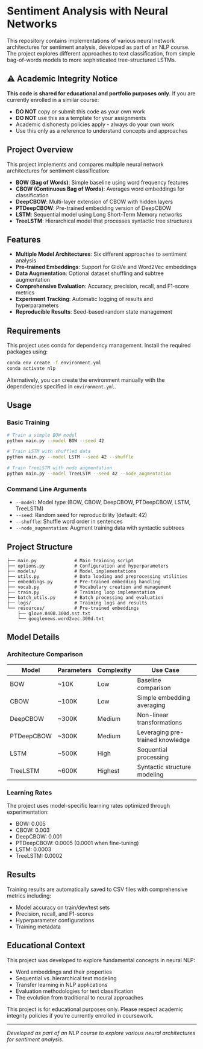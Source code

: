 # Sentiment Analysis with Neural Networks

This repository contains implementations of various neural network architectures for sentiment analysis, developed as part of an NLP course. The project explores different approaches to text classification, from simple bag-of-words models to more sophisticated tree-structured LSTMs.

## ⚠️ Academic Integrity Notice

**This code is shared for educational and portfolio purposes only.** If you are currently enrolled in a similar course:
- **DO NOT** copy or submit this code as your own work
- **DO NOT** use this as a template for your assignments
- Academic dishonesty policies apply - always do your own work
- Use this only as a reference to understand concepts and approaches

## Project Overview

This project implements and compares multiple neural network architectures for sentiment classification:

- **BOW (Bag of Words)**: Simple baseline using word frequency features
- **CBOW (Continuous Bag of Words)**: Averages word embeddings for classification
- **DeepCBOW**: Multi-layer extension of CBOW with hidden layers
- **PTDeepCBOW**: Pre-trained embedding version of DeepCBOW
- **LSTM**: Sequential model using Long Short-Term Memory networks
- **TreeLSTM**: Hierarchical model that processes syntactic tree structures

## Features

- **Multiple Model Architectures**: Six different approaches to sentiment analysis
- **Pre-trained Embeddings**: Support for GloVe and Word2Vec embeddings
- **Data Augmentation**: Optional dataset shuffling and subtree augmentation
- **Comprehensive Evaluation**: Accuracy, precision, recall, and F1-score metrics
- **Experiment Tracking**: Automatic logging of results and hyperparameters
- **Reproducible Results**: Seed-based random state management

## Requirements

This project uses conda for dependency management. Install the required packages using:

```bash
conda env create -f environment.yml
conda activate nlp
```

Alternatively, you can create the environment manually with the dependencies specified in `environment.yml`.

## Usage

### Basic Training

```bash
# Train a simple BOW model
python main.py --model BOW --seed 42

# Train LSTM with shuffled data
python main.py --model LSTM --seed 42 --shuffle

# Train TreeLSTM with node augmentation
python main.py --model TreeLSTM --seed 42 --node_augmentation
```

### Command Line Arguments

- `--model`: Model type (BOW, CBOW, DeepCBOW, PTDeepCBOW, LSTM, TreeLSTM)
- `--seed`: Random seed for reproducibility (default: 42)
- `--shuffle`: Shuffle word order in sentences
- `--node_augmentation`: Augment training data with syntactic subtrees

## Project Structure

```
├── main.py              # Main training script
├── options.py           # Configuration and hyperparameters
├── models/              # Model implementations
├── utils.py             # Data loading and preprocessing utilities
├── embeddings.py        # Pre-trained embedding handling
├── vocab.py             # Vocabulary creation and management
├── train.py             # Training loop implementation
├── batch_utils.py       # Batch processing and evaluation
├── logs/                # Training logs and results
└── resources/           # Pre-trained embeddings
    ├── glove.840B.300d.sst.txt
    └── googlenews.word2vec.300d.txt
```

## Model Details

### Architecture Comparison

| Model | Parameters | Complexity | Use Case |
|-------|------------|------------|----------|
| BOW | ~10K | Low | Baseline comparison |
| CBOW | ~100K | Low | Simple embedding averaging |
| DeepCBOW | ~300K | Medium | Non-linear transformations |
| PTDeepCBOW | ~300K | Medium | Leveraging pre-trained knowledge |
| LSTM | ~500K | High | Sequential processing |
| TreeLSTM | ~600K | Highest | Syntactic structure modeling |

### Learning Rates

The project uses model-specific learning rates optimized through experimentation:

- BOW: 0.005
- CBOW: 0.003
- DeepCBOW: 0.001
- PTDeepCBOW: 0.0005 (0.0001 when fine-tuning)
- LSTM: 0.0003
- TreeLSTM: 0.0002

## Results

Training results are automatically saved to CSV files with comprehensive metrics including:
- Model accuracy on train/dev/test sets
- Precision, recall, and F1-scores
- Hyperparameter configurations
- Training metadata

## Educational Context

This project was developed to explore fundamental concepts in neural NLP:
- Word embeddings and their properties
- Sequential vs. hierarchical text modeling
- Transfer learning in NLP applications
- Evaluation methodologies for text classification
- The evolution from traditional to neural approaches

This project is for educational purposes only. Please respect academic integrity policies if you're currently enrolled in coursework.

---

*Developed as part of an NLP course to explore various neural architectures for sentiment analysis.*